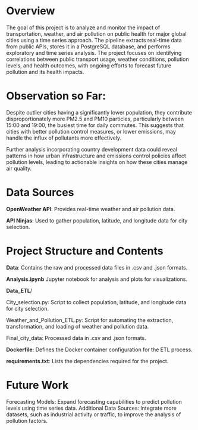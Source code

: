 # Overview
The goal of this project is to analyze and monitor the impact of transportation, weather, and air pollution on public health for major global cities using a time series approach. The pipeline extracts real-time data from public APIs, stores it in a PostgreSQL database, and performs exploratory and time series analysis. The project focuses on identifying correlations between public transport usage, weather conditions, pollution levels, and health outcomes, with ongoing efforts to forecast future pollution and its health impacts.

# Observation so Far:

Despite outlier cities having a significantly lower population, they contribute disproportionately more PM2.5 and PM10 particles, particularly between 15:00 and 19:00, the busiest time for daily commutes. This suggests that cities with better pollution control measures, or lower emissions, may handle the influx of pollutants more effectively.

Further analysis incorporating country development data could reveal patterns in how urban infrastructure and emissions control policies affect pollution levels, leading to actionable insights on how these cities manage air quality.

# Data Sources

__OpenWeather API__: Provides real-time weather and air pollution data.

__API Ninjas__: Used to gather population, latitude, and longitude data for city selection.

# Project Structure and Contents

__Data__: Contains the raw and processed data files in .csv and .json formats.

__Analysis.ipynb__ Jupyter notebook for analysis and plots for visualizations.

__Data_ETL__/

City_selection.py: Script to collect population, latitude, and longitude data for city selection.

Weather_and_Pollution_ETL.py: Script for automating the extraction, transformation, and loading of weather and pollution data.

Final_city_data: Processed data in .csv and .json formats.

__Dockerfile__: Defines the Docker container configuration for the ETL process.

__requirements.txt__: Lists the dependencies required for the project.


# Future Work

Forecasting Models: Expand forecasting capabilities to predict pollution levels using time series data.
Additional Data Sources: Integrate more datasets, such as industrial activity or traffic, to improve the analysis of pollution factors.
